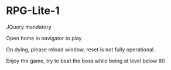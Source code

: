 # RPG-Lite-1

JQuery mandatory

Open home in navigator to play 

On dying, please reload window, reset is not fully operational. 

Enjoy the game, try to beat the boss while being at level below 80
